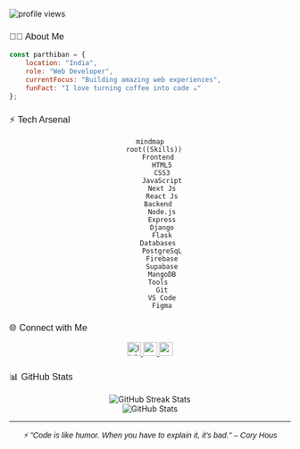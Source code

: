 <div align="center">
  <p align="left">
    <img src="https://komarev.com/ghpvc/?username=justparthi&label=Profile%20views&color=0e75b6&style=flat" alt="profile views"/>
  </p>
</div>

<h3 style="font-family: 'Poppins', sans-serif; font-weight: 500;">🧑‍💻 About Me</h3>

```javascript
const parthiban = {
    location: "India",
    role: "Web Developer",
    currentFocus: "Building amazing web experiences",
    funFact: "I love turning coffee into code ☕"
};
```

<h3 style="font-family: 'Poppins', sans-serif; font-weight: 500;">⚡ Tech Arsenal</h3>

<div align="center">

```mermaid
mindmap
  root((Skills))
    Frontend
      HTML5
      CSS3
      JavaScript
      Next Js
      React Js
    Backend
      Node.js
      Express
      Django
      Flask
    Databases
      PostgreSqL
      Firebase
      Supabase
      MangoDB
    Tools
      Git
      VS Code
      Figma
```

</div>

<h3 style="font-family: 'Poppins', sans-serif; font-weight: 500;">🌐 Connect with Me</h3>

<div align="center">
  <a href="https://www.linkedin.com/in/justparthi">
    <img src="https://img.shields.io/static/v1?message=LinkedIn&logo=linkedin&label=&color=0A66C2&logoColor=white&labelColor=&style=for-the-badge" height="25" alt="linkedin logo" />
  </a>
  <a href="https://parthiban.in">
    <img src="https://img.shields.io/static/v1?message=Portfolio&logo=safari&label=&color=0A66C2&logoColor=white&labelColor=&style=for-the-badge" height="25" alt="portfolio site" />
  </a>
  <a href="https://www.notion.so/A-Passionate-Web-Developer-59c0eb91557a4f24a6ac3272d7c72abc/">
    <img src="https://img.shields.io/static/v1?message=Notion&logo=notion&label=&color=0A66C2&logoColor=white&labelColor=&style=for-the-badge" height="25" alt="notion site" />
  </a>
</div>

<h3 style="font-family: 'Poppins', sans-serif; font-weight: 500;">📊 GitHub Stats</h3>

<div align="center">
  <img src="https://github-readme-streak-stats.herokuapp.com/?user=justparthi&theme=tokyonight&hide_border=true" alt="GitHub Streak Stats"/>
  <br/>
  <img src="https://github-readme-stats.vercel.app/api?username=justparthi&show_icons=true&theme=tokyonight&hide_border=true&count_private=true" alt="GitHub Stats"/>
</div>

---

<div align="center">
  <i style="font-family: 'Poppins', sans-serif; font-weight: 300;">⚡ "Code is like humor. When you have to explain it, it's bad." – Cory Hous
